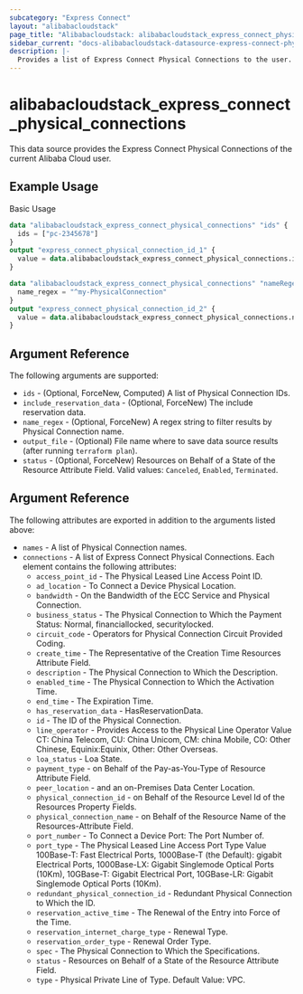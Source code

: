 ```yaml
---
subcategory: "Express Connect"
layout: "alibabacloudstack"
page_title: "Alibabacloudstack: alibabacloudstack_express_connect_physical_connections"
sidebar_current: "docs-alibabacloudstack-datasource-express-connect-physical-connections"
description: |-
  Provides a list of Express Connect Physical Connections to the user.
---
```


# alibabacloudstack\_express\_connect\_physical\_connections

This data source provides the Express Connect Physical Connections of the current Alibaba Cloud user.

## Example Usage

Basic Usage

```terraform
data "alibabacloudstack_express_connect_physical_connections" "ids" {
  ids = ["pc-2345678"]
}
output "express_connect_physical_connection_id_1" {
  value = data.alibabacloudstack_express_connect_physical_connections.ids.connections.0.id
}

data "alibabacloudstack_express_connect_physical_connections" "nameRegex" {
  name_regex = "^my-PhysicalConnection"
}
output "express_connect_physical_connection_id_2" {
  value = data.alibabacloudstack_express_connect_physical_connections.nameRegex.connections.0.id
}

```

## Argument Reference

The following arguments are supported:

* `ids` - (Optional, ForceNew, Computed)  A list of Physical Connection IDs.
* `include_reservation_data` - (Optional, ForceNew) The include reservation data.
* `name_regex` - (Optional, ForceNew) A regex string to filter results by Physical Connection name.
* `output_file` - (Optional) File name where to save data source results (after running `terraform plan`).
* `status` - (Optional, ForceNew) Resources on Behalf of a State of the Resource Attribute Field. Valid values: `Canceled`, `Enabled`, `Terminated`.

## Argument Reference

The following attributes are exported in addition to the arguments listed above:

* `names` - A list of Physical Connection names.
* `connections` - A list of Express Connect Physical Connections. Each element contains the following attributes:
	* `access_point_id` - The Physical Leased Line Access Point ID.
	* `ad_location` - To Connect a Device Physical Location.
	* `bandwidth` - On the Bandwidth of the ECC Service and Physical Connection.
	* `business_status` - The Physical Connection to Which the Payment Status: Normal, financiallocked, securitylocked.
	* `circuit_code` - Operators for Physical Connection Circuit Provided Coding.
	* `create_time` - The Representative of the Creation Time Resources Attribute Field.
	* `description` - The Physical Connection to Which the Description.
	* `enabled_time` - The Physical Connection to Which the Activation Time.
	* `end_time` - The Expiration Time.
	* `has_reservation_data` - HasReservationData.
	* `id` - The ID of the Physical Connection.
	* `line_operator` - Provides Access to the Physical Line Operator Value CT: China Telecom, CU: China Unicom, CM: china Mobile, CO: Other Chinese, Equinix:Equinix, Other: Other Overseas.
	* `loa_status` - Loa State.
	* `payment_type` - on Behalf of the Pay-as-You-Type of Resource Attribute Field.
	* `peer_location` - and an on-Premises Data Center Location.
	* `physical_connection_id` - on Behalf of the Resource Level Id of the Resources Property Fields.
	* `physical_connection_name` - on Behalf of the Resource Name of the Resources-Attribute Field.
	* `port_number` - To Connect a Device Port: The Port Number of.
	* `port_type` - The Physical Leased Line Access Port Type Value 100Base-T: Fast Electrical Ports, 1000Base-T (the Default): gigabit Electrical Ports, 1000Base-LX: Gigabit Singlemode Optical Ports (10Km), 10GBase-T: Gigabit Electrical Port, 10GBase-LR: Gigabit Singlemode Optical Ports (10Km).
	* `redundant_physical_connection_id` - Redundant Physical Connection to Which the ID.
	* `reservation_active_time` - The Renewal of the Entry into Force of the Time.
	* `reservation_internet_charge_type` - Renewal Type.
	* `reservation_order_type` - Renewal Order Type.
	* `spec` - The Physical Connection to Which the Specifications.
	* `status` - Resources on Behalf of a State of the Resource Attribute Field.
	* `type` - Physical Private Line of Type. Default Value: VPC.
